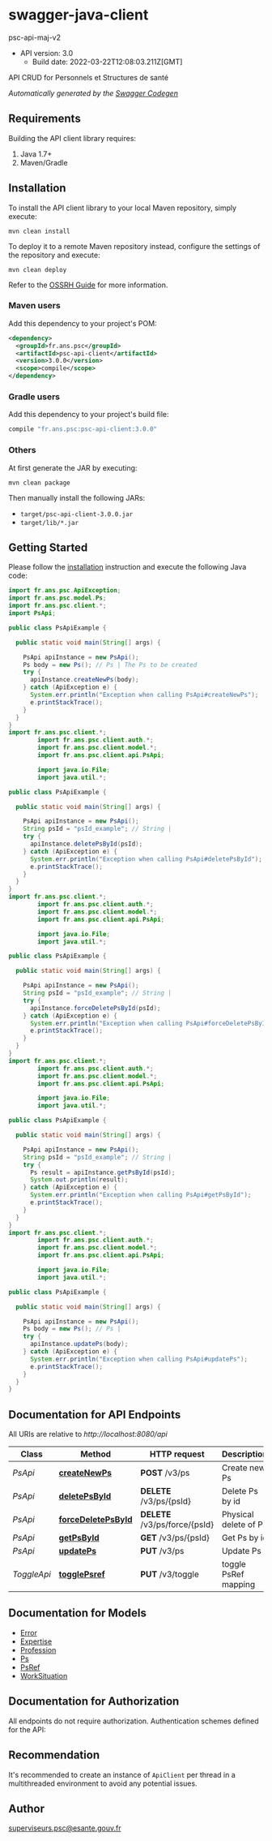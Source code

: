 # swagger-java-client

psc-api-maj-v2
- API version: 3.0
  - Build date: 2022-03-22T12:08:03.211Z[GMT]

API CRUD for Personnels et Structures de santé


*Automatically generated by the [Swagger Codegen](https://github.com/swagger-api/swagger-codegen)*


## Requirements

Building the API client library requires:
1. Java 1.7+
2. Maven/Gradle

## Installation

To install the API client library to your local Maven repository, simply execute:

```shell
mvn clean install
```

To deploy it to a remote Maven repository instead, configure the settings of the repository and execute:

```shell
mvn clean deploy
```

Refer to the [OSSRH Guide](http://central.sonatype.org/pages/ossrh-guide.html) for more information.

### Maven users

Add this dependency to your project's POM:

```xml
<dependency>
  <groupId>fr.ans.psc</groupId>
  <artifactId>psc-api-client</artifactId>
  <version>3.0.0</version>
  <scope>compile</scope>
</dependency>
```

### Gradle users

Add this dependency to your project's build file:

```groovy
compile "fr.ans.psc:psc-api-client:3.0.0"
```

### Others

At first generate the JAR by executing:

```shell
mvn clean package
```

Then manually install the following JARs:

* `target/psc-api-client-3.0.0.jar`
* `target/lib/*.jar`

## Getting Started

Please follow the [installation](#installation) instruction and execute the following Java code:

```java
import fr.ans.psc.ApiException;
import fr.ans.psc.model.Ps;
import fr.ans.psc.client.*;
import PsApi;

public class PsApiExample {

  public static void main(String[] args) {

    PsApi apiInstance = new PsApi();
    Ps body = new Ps(); // Ps | The Ps to be created
    try {
      apiInstance.createNewPs(body);
    } catch (ApiException e) {
      System.err.println("Exception when calling PsApi#createNewPs");
      e.printStackTrace();
    }
  }
}
import fr.ans.psc.client.*;
        import fr.ans.psc.client.auth.*;
        import fr.ans.psc.client.model.*;
        import fr.ans.psc.client.api.PsApi;

        import java.io.File;
        import java.util.*;

public class PsApiExample {

  public static void main(String[] args) {

    PsApi apiInstance = new PsApi();
    String psId = "psId_example"; // String | 
    try {
      apiInstance.deletePsById(psId);
    } catch (ApiException e) {
      System.err.println("Exception when calling PsApi#deletePsById");
      e.printStackTrace();
    }
  }
}
import fr.ans.psc.client.*;
        import fr.ans.psc.client.auth.*;
        import fr.ans.psc.client.model.*;
        import fr.ans.psc.client.api.PsApi;

        import java.io.File;
        import java.util.*;

public class PsApiExample {

  public static void main(String[] args) {

    PsApi apiInstance = new PsApi();
    String psId = "psId_example"; // String | 
    try {
      apiInstance.forceDeletePsById(psId);
    } catch (ApiException e) {
      System.err.println("Exception when calling PsApi#forceDeletePsById");
      e.printStackTrace();
    }
  }
}
import fr.ans.psc.client.*;
        import fr.ans.psc.client.auth.*;
        import fr.ans.psc.client.model.*;
        import fr.ans.psc.client.api.PsApi;

        import java.io.File;
        import java.util.*;

public class PsApiExample {

  public static void main(String[] args) {

    PsApi apiInstance = new PsApi();
    String psId = "psId_example"; // String | 
    try {
      Ps result = apiInstance.getPsById(psId);
      System.out.println(result);
    } catch (ApiException e) {
      System.err.println("Exception when calling PsApi#getPsById");
      e.printStackTrace();
    }
  }
}
import fr.ans.psc.client.*;
        import fr.ans.psc.client.auth.*;
        import fr.ans.psc.client.model.*;
        import fr.ans.psc.client.api.PsApi;

        import java.io.File;
        import java.util.*;

public class PsApiExample {

  public static void main(String[] args) {

    PsApi apiInstance = new PsApi();
    Ps body = new Ps(); // Ps | 
    try {
      apiInstance.updatePs(body);
    } catch (ApiException e) {
      System.err.println("Exception when calling PsApi#updatePs");
      e.printStackTrace();
    }
  }
}
```

## Documentation for API Endpoints

All URIs are relative to *http://localhost:8080/api*

Class | Method | HTTP request | Description
------------ | ------------- | ------------- | -------------
*PsApi* | [**createNewPs**](docs/PsApi.md#createNewPs) | **POST** /v3/ps | Create new Ps
*PsApi* | [**deletePsById**](docs/PsApi.md#deletePsById) | **DELETE** /v3/ps/{psId} | Delete Ps by id
*PsApi* | [**forceDeletePsById**](docs/PsApi.md#forceDeletePsById) | **DELETE** /v3/ps/force/{psId} | Physical delete of Ps
*PsApi* | [**getPsById**](docs/PsApi.md#getPsById) | **GET** /v3/ps/{psId} | Get Ps by id
*PsApi* | [**updatePs**](docs/PsApi.md#updatePs) | **PUT** /v3/ps | Update Ps
*ToggleApi* | [**togglePsref**](docs/ToggleApi.md#togglePsref) | **PUT** /v3/toggle | toggle PsRef mapping

## Documentation for Models

 - [Error](docs/Error.md)
 - [Expertise](docs/Expertise.md)
 - [Profession](docs/Profession.md)
 - [Ps](docs/Ps.md)
 - [PsRef](docs/PsRef.md)
 - [WorkSituation](docs/WorkSituation.md)

## Documentation for Authorization

All endpoints do not require authorization.
Authentication schemes defined for the API:

## Recommendation

It's recommended to create an instance of `ApiClient` per thread in a multithreaded environment to avoid any potential issues.

## Author

superviseurs.psc@esante.gouv.fr
